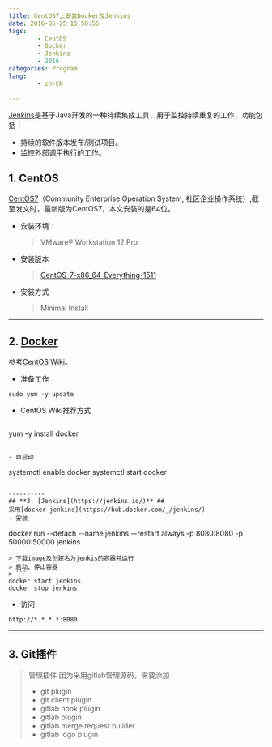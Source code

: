 ```yaml
---
title: CentOS7上安装Docker及Jenkins
date: 2016-05-25 15:50:55
tags:
        - CentOS
        - Docker
        - Jenkins
        - 2016
categories: Program
lang:
        - zh-CN

---
```

[Jenkins](https://jenkins.io/)是基于Java开发的一种持续集成工具，用于监控持续重复的工作，功能包括：

- 持续的软件版本发布/测试项目。
- 监控外部调用执行的工作。
<!-- more -->

## **1. CentOS** ##

[CentOS7](https://www.centos.org/)（Community Enterprise Operation System, 社区企业操作系统）,截至发文时，最新版为CentOS7，本文安装的是64位。

- 安装环境：

    > VMware® Workstation 12 Pro

- 安装版本

    > [CentOS-7-x86_64-Everything-1511](https://www.centos.org/download/) 

- 安装方式

    > Minimal Install

----------
## **2. [Docker](https://www.docker.com/)** ##
参考[CentOS Wiki](https://wiki.centos.org/zh/Cloud/Docker?highlight=%28docker%29)。
- 准备工作
```
sudo yum -y update
```
- CentOS Wiki推荐方式
> ```
yum -y install docker
```

- 自启动
```
systemctl enable docker
systemctl start docker
```

----------
## **3. [Jenkins](https://jenkins.io/)** ##
采用[docker jenkins](https://hub.docker.com/_/jenkins/)
- 安装
```
docker run --detach --name jenkins --restart always -p 8080:8080 -p 50000:50000 jenkins
```
> 下载image及创建名为jenkis的容器并运行
> 启动、停止容器
> ```
docker start jenkins
docker stop jenkins
```
- 访问
```
http://*.*.*.*:8080
```

----------
## **3. Git插件** ##
> 管理插件
> 因为采用gitlab管理源码，需要添加
> - git plugin
> - git client plugin
> - gitlab hook plugin
> - gitlab plugin
> - gitlab merge request builder
> - gitlab logo plugin